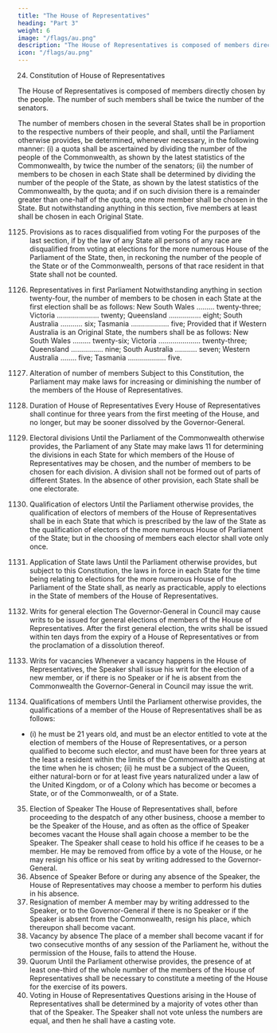 ```yaml
---
title: "The House of Representatives"
heading: "Part 3"
weight: 6
image: "/flags/au.png"
description: "The House of Representatives is composed of members directly chosen by the people. The number of such members shall be twice the number of the senators."
icon: "/flags/au.png"
---
```




24. Constitution of House of Representatives

The House of Representatives is composed of members directly chosen by the people. The number of such members shall be twice the number of the senators.

The number of members chosen in the several States shall be in proportion to the respective numbers of their
people, and shall, until the Parliament otherwise provides, be determined, whenever necessary, in the following
manner:
(i) a quota shall be ascertained by dividing the number of the people of the Commonwealth, as shown by
the latest statistics of the Commonwealth, by twice the number of the senators;
(ii) the number of members to be chosen in each State shall be determined by dividing the number of
the people of the State, as shown by the latest statistics of the Commonwealth, by the quota; and if
on such division there is a remainder greater than one-half of the quota, one more member shall be
chosen in the State.
But notwithstanding anything in this section, five members at least shall be chosen in each Original State.

1125. Provisions as to races disqualified from voting
For the purposes of the last section, if by the law of any State all persons of any race are disqualified from voting
at elections for the more numerous House of the Parliament of the State, then, in reckoning the number of the
people of the State or of the Commonwealth, persons of that race resident in that State shall not be counted.
26. Representatives in first Parliament
Notwithstanding anything in section twenty-four, the number of members to be chosen in each State at the first
election shall be as follows:
New South Wales ......... twenty-three;
Victoria ..................... twenty;
Queensland ................ eight;
South Australia ........... six;
Tasmania ................... five;
Provided that if Western Australia is an Original State, the numbers shall be as follows:
New South Wales ......... twenty-six;
Victoria ..................... twenty-three;
Queensland ................ nine;
South Australia ........... seven;
Western Australia ........ five;
Tasmania ................... five.
27. Alteration of number of members
Subject to this Constitution, the Parliament may make laws for increasing or diminishing the number of the
members of the House of Representatives.
28. Duration of House of Representatives
Every House of Representatives shall continue for three years from the first meeting of the House, and no
longer, but may be sooner dissolved by the Governor-General.
29. Electoral divisions
Until the Parliament of the Commonwealth otherwise provides, the Parliament of any State may make laws 11
for determining the divisions in each State for which members of the House of Representatives may be chosen,
and the number of members to be chosen for each division. A division shall not be formed out of parts of
different States.
In the absence of other provision, each State shall be one electorate.
30. Qualification of electors
Until the Parliament otherwise provides, the qualification of electors of members of the House of Representatives
shall be in each State that which is prescribed by the law of the State as the qualification of electors of the more
numerous House of Parliament of the State; but in the choosing of members each elector shall vote only once.
31. Application of State laws
Until the Parliament otherwise provides, but subject to this Constitution, the laws in force in each State for the
time being relating to elections for the more numerous House of the Parliament of the State shall, as nearly as
practicable, apply to elections in the State of members of the House of Representatives.
32. Writs for general election
The Governor-General in Council may cause writs to be issued for general elections of members of the House
of Representatives.
After the first general election, the writs shall be issued within ten days from the expiry of a House of
Representatives or from the proclamation of a dissolution thereof.

33. Writs for vacancies
Whenever a vacancy happens in the House of Representatives, the Speaker shall issue his writ for the election
of a new member, or if there is no Speaker or if he is absent from the Commonwealth the Governor-General in
Council may issue the writ.

34. Qualifications of members
Until the Parliament otherwise provides, the qualifications of a member of the House of Representatives shall be as follows:
- (i) he must be 21 years old, and must be an elector entitled to vote at the election
of members of the House of Representatives, or a person qualified to become such elector, and must
have been for three years at the least a resident within the limits of the Commonwealth as existing at
the time when he is chosen;
(ii) he must be a subject of the Queen, either natural-born or for at least five years naturalized under a law
of the United Kingdom, or of a Colony which has become or becomes a State, or of the Commonwealth,
or of a State.

35. Election of Speaker
The House of Representatives shall, before proceeding to the despatch of any other business, choose a member
to be the Speaker of the House, and as often as the office of Speaker becomes vacant the House shall again
choose a member to be the Speaker.
The Speaker shall cease to hold his office if he ceases to be a member. He may be removed from office by a vote
of the House, or he may resign his office or his seat by writing addressed to the Governor-General.
36. Absence of Speaker
Before or during any absence of the Speaker, the House of Representatives may choose a member to perform
his duties in his absence.
37. Resignation of member
A member may by writing addressed to the Speaker, or to the Governor-General if there is no Speaker or if the
Speaker is absent from the Commonwealth, resign his place, which thereupon shall become vacant.
38. Vacancy by absence
The place of a member shall become vacant if for two consecutive months of any session of the Parliament he,
without the permission of the House, fails to attend the House.
39. Quorum
Until the Parliament otherwise provides, the presence of at least one-third of the whole number of the members
of the House of Representatives shall be necessary to constitute a meeting of the House for the exercise of its
powers.
40. Voting in House of Representatives
Questions arising in the House of Representatives shall be determined by a majority of votes other than that of
the Speaker. The Speaker shall not vote unless the numbers are equal, and then he shall have a casting vote.

